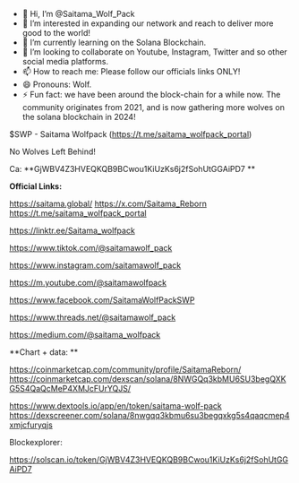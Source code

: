 - 👋 Hi, I’m @Saitama_Wolf_Pack  
- 👀 I’m interested in expanding our network and reach to deliver more good to the world!
- 🌱 I’m currently learning on the Solana Blockchain.
- 💞️ I’m looking to collaborate on Youtube, Instagram, Twitter and so other social media platforms.
- 📫 How to reach me: Please follow our officials links ONLY!
- 😄 Pronouns: Wolf.
- ⚡ Fun fact: we have been around the block-chain for a while now.
The community originates from 2021, and is now gathering more wolves on the solana blockchain in 2024!

$SWP - Saitama Wolfpack
(https://t.me/saitama_wolfpack_portal) 


No Wolves Left Behind!

Ca:
**GjWBV4Z3HVEQKQB9BCwou1KiUzKs6j2fSohUtGGAiPD7
**

**Official Links:**

https://saitama.global/
https://x.com/Saitama_Reborn
https://t.me/saitama_wolfpack_portal



https://linktr.ee/Saitama_wolfpack

https://www.tiktok.com/@saitamawolf_pack

https://www.instagram.com/saitamawolf_pack

https://m.youtube.com/@saitamawolfpack

https://www.facebook.com/SaitamaWolfPackSWP

https://www.threads.net/@saitamawolf_pack

https://medium.com/@saitama_wolfpack



**Chart + data:
**

https://coinmarketcap.com/community/profile/SaitamaReborn/
https://coinmarketcap.com/dexscan/solana/8NWGQq3kbMU6SU3begQXKG5S4QaQcMeP4XMJcFUrYQJS/

https://www.dextools.io/app/en/token/saitama-wolf-pack
https://dexscreener.com/solana/8nwgqq3kbmu6su3begqxkg5s4qaqcmep4xmjcfuryqjs

Blockexplorer:

https://solscan.io/token/GjWBV4Z3HVEQKQB9BCwou1KiUzKs6j2fSohUtGGAiPD7

<!---
OnePunchManSaitama/OnePunchManSaitama is a ✨ special ✨ repository because its `README.md` (this file) appears on your GitHub profile.
You can click the Preview link to take a look at your changes.
--->

